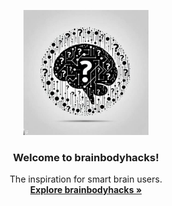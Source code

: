 <p align="center">
  <a href="https://brainbodyhacks.github.io/">
    <img src="/assets/images/IMG_2023.jpeg" alt="curieosy logo" width="200" height="200">
  </a>
</p>

<h3 align="center">Welcome to brainbodyhacks!</h3>

<p align="center">
  The inspiration for smart brain users.
  <br>
  <a href="https://brainandbodyhacks.github.io/"><strong>Explore brainbodyhacks »</strong></a>
  <br>
</p>
